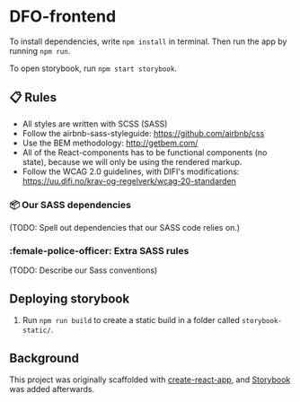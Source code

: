 # DFO-frontend

To install dependencies, write `npm install` in terminal. Then run the app by running `npm run`.

To open storybook, run `npm start storybook`.

## :clipboard: Rules

- All styles are written with SCSS (SASS)
- Follow the airbnb-sass-styleguide: https://github.com/airbnb/css
- Use the BEM methodology: http://getbem.com/
- All of the React-components has to be functional components (no state), because we will only be using the rendered markup.
- Follow the WCAG 2.0 guidelines, with DIFI's modifications: https://uu.difi.no/krav-og-regelverk/wcag-20-standarden

### :package: Our SASS dependencies

(TODO: Spell out dependencies that our SASS code relies on.)

### :female-police-officer: Extra SASS rules

(TODO: Describe our Sass conventions)

## Deploying storybook

1. Run `npm run build` to create a static build in a folder called `storybook-static/`.

## Background

This project was originally scaffolded with [create-react-app](https://github.com/facebook/create-react-app), and [Storybook](https://github.com/storybooks/storybook) was added afterwards.
